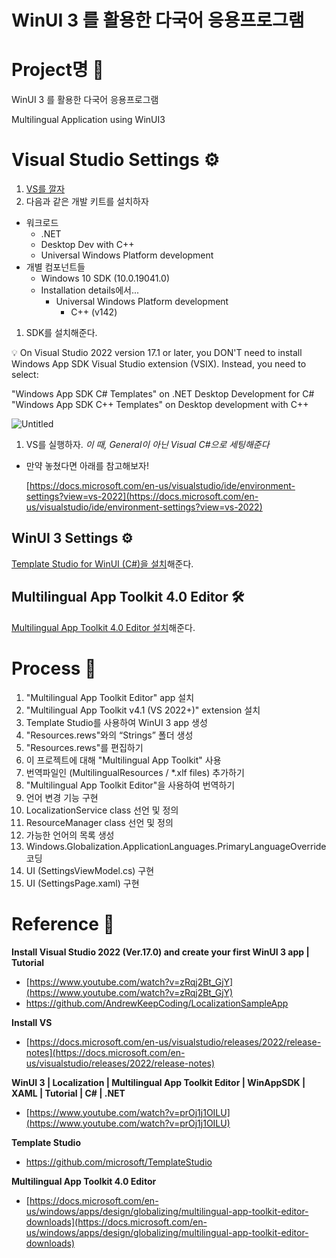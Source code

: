 # WinUI 3 를 활용한 다국어 응용프로그램

# Project명 📂

WinUI 3 를 활용한 다국어 응용프로그램

Multilingual Application using WinUI3

# Visual Studio Settings ⚙️

1. [VS를 깔자](https://docs.microsoft.com/en-us/visualstudio/releases/2022/release-notes)
2. 다음과 같은 개발 키트를 설치하자
- 워크로드
    - .NET
    - Desktop Dev with C++
    - Universal Windows Platform development
- 개별 컴포넌트들
    - Windows 10 SDK (10.0.19041.0)
    - Installation details에서...
        - Universal Windows Platform development
            - C++ (v142)
1. SDK를 설치해준다.

<aside>
💡 On Visual Studio 2022 version 17.1 or later, you DON'T need to install Windows App SDK Visual Studio extension (VSIX). Instead, you need to select:

"Windows App SDK C# Templates" on .NET Desktop Development for C#
"Windows App SDK C++ Templates" on Desktop development with C++

</aside>

![Untitled](https://s3-us-west-2.amazonaws.com/secure.notion-static.com/f4c2843b-7e2a-4b4e-839f-0fda977fd7d1/Untitled.png)

1. VS를 실행하자. *이 때, General이 아닌 Visual C#으로 세팅해준다*
- 만약 놓쳤다면 아래를 참고해보자!
    
    [https://docs.microsoft.com/en-us/visualstudio/ide/environment-settings?view=vs-2022](https://docs.microsoft.com/en-us/visualstudio/ide/environment-settings?view=vs-2022)
    

## WinUI 3 Settings ⚙️

[Template Studio for WinUI (C#)을 설치](https://marketplace.visualstudio.com/items?itemName=TemplateStudio.TemplateStudioForWinUICs)해준다.

## ****Multilingual App Toolkit 4.0 Editor**** 🛠️

[Multilingual App Toolkit 4.0 Editor 설치](https://docs.microsoft.com/en-us/windows/apps/design/globalizing/multilingual-app-toolkit-editor-downloads)해준다.

# Process 📜

1. "Multilingual App Toolkit Editor" app 설치 
2. "Multilingual App Toolkit v4.1 (VS 2022+)" extension 설치
3. Template Studio를 사용하여 WinUI 3 app 생성
4. "Resources.rews"와의 “Strings” 폴더 생성
5. "Resources.rews"를 편집하기 
6. 이 프로젝트에 대해 "Multilingual App Toolkit" 사용
7. 번역파일인 (MultilingualResources / *.xlf files) 추가하기
8. "Multilingual App Toolkit Editor"을 사용하여 번역하기
9. 언어 변경 기능 구현 
10. LocalizationService class 선언 및 정의
11. ResourceManager class 선언 및 정의
12. 가능한 언어의 목록 생성
13. Windows.Globalization.ApplicationLanguages.PrimaryLanguageOverride 코딩
14. UI (SettingsViewModel.cs) 구현
15. UI (SettingsPage.xaml) 구현

# Reference 🔖

**Install Visual Studio 2022 (Ver.17.0) and create your first WinUI 3 app | Tutorial**

- [https://www.youtube.com/watch?v=zRqj2Bt_GjY](https://www.youtube.com/watch?v=zRqj2Bt_GjY)
- https://github.com/AndrewKeepCoding/LocalizationSampleApp

**Install VS**

- [https://docs.microsoft.com/en-us/visualstudio/releases/2022/release-notes](https://docs.microsoft.com/en-us/visualstudio/releases/2022/release-notes)

**WinUI 3 | Localization | Multilingual App Toolkit Editor | WinAppSDK | XAML | Tutorial | C# | .NET**

- [https://www.youtube.com/watch?v=prOj1j1OILU](https://www.youtube.com/watch?v=prOj1j1OILU)

****Template Studio****

- https://github.com/microsoft/TemplateStudio

****Multilingual App Toolkit 4.0 Editor****

- [https://docs.microsoft.com/en-us/windows/apps/design/globalizing/multilingual-app-toolkit-editor-downloads](https://docs.microsoft.com/en-us/windows/apps/design/globalizing/multilingual-app-toolkit-editor-downloads)
